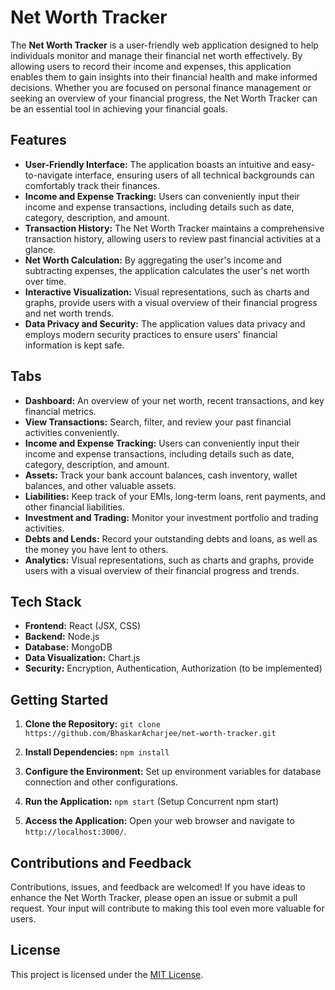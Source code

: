 # Net Worth Tracker

The **Net Worth Tracker** is a user-friendly web application designed to help individuals monitor and manage their financial net worth effectively. By allowing users to record their income and expenses, this application enables them to gain insights into their financial health and make informed decisions. Whether you are focused on personal finance management or seeking an overview of your financial progress, the Net Worth Tracker can be an essential tool in achieving your financial goals.

## Features

- **User-Friendly Interface:** The application boasts an intuitive and easy-to-navigate interface, ensuring users of all technical backgrounds can comfortably track their finances.
- **Income and Expense Tracking:** Users can conveniently input their income and expense transactions, including details such as date, category, description, and amount.
- **Transaction History:** The Net Worth Tracker maintains a comprehensive transaction history, allowing users to review past financial activities at a glance.
- **Net Worth Calculation:** By aggregating the user's income and subtracting expenses, the application calculates the user's net worth over time.
- **Interactive Visualization:** Visual representations, such as charts and graphs, provide users with a visual overview of their financial progress and net worth trends.
- **Data Privacy and Security:** The application values data privacy and employs modern security practices to ensure users' financial information is kept safe.

## Tabs

- **Dashboard:** An overview of your net worth, recent transactions, and key financial metrics.
- **View Transactions:** Search, filter, and review your past financial activities conveniently.
- **Income and Expense Tracking:** Users can conveniently input their income and expense transactions, including details such as date, category, description, and amount.
- **Assets:** Track your bank account balances, cash inventory, wallet balances, and other valuable assets.
- **Liabilities:** Keep track of your EMIs, long-term loans, rent payments, and other financial liabilities.
- **Investment and Trading:** Monitor your investment portfolio and trading activities.
- **Debts and Lends:** Record your outstanding debts and loans, as well as the money you have lent to others.
- **Analytics:** Visual representations, such as charts and graphs, provide users with a visual overview of their financial progress and trends.


## Tech Stack

- **Frontend:** React (JSX, CSS)
- **Backend:** Node.js
- **Database:** MongoDB
- **Data Visualization:** Chart.js
- **Security:** Encryption, Authentication, Authorization (to be implemented)

## Getting Started

1. **Clone the Repository:** `git clone https://github.com/BhaskarAcharjee/net-worth-tracker.git`

2. **Install Dependencies:** `npm install`

3. **Configure the Environment:** Set up environment variables for database connection and other configurations.

4. **Run the Application:** `npm start`  (Setup Concurrent npm start)

5. **Access the Application:** Open your web browser and navigate to `http://localhost:3000/`.

## Contributions and Feedback

Contributions, issues, and feedback are welcomed! If you have ideas to enhance the Net Worth Tracker, please open an issue or submit a pull request. Your input will contribute to making this tool even more valuable for users.

## License

This project is licensed under the [MIT License](LICENSE).
